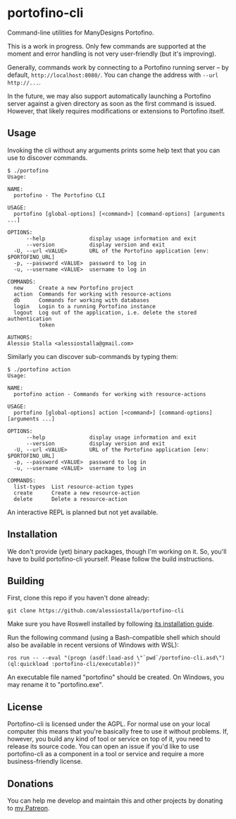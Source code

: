# portofino-cli
Command-line utilities for ManyDesigns Portofino.

This is a work in progress. Only few commands are supported at the moment and error handling is not very user-friendly (but it's improving).

Generally, commands work by connecting to a Portofino running server – by default, `http://localhost:8080/`. You can change the address with `--url http://...`.

In the future, we may also support automatically launching a Portofino server against a given directory as soon as the first command is issued. However, that likely requires modifications or extensions to Portofino itself.

## Usage
Invoking the cli without any arguments prints some help text that you can use to discover commands.
```
$ ./portofino
Usage: 

NAME:
  portofino - The Portofino CLI

USAGE:
  portofino [global-options] [<command>] [command-options] [arguments ...]

OPTIONS:
      --help              display usage information and exit
      --version           display version and exit
  -U, --url <VALUE>       URL of the Portofino application [env: $PORTOFINO_URL]
  -p, --password <VALUE>  password to log in
  -u, --username <VALUE>  username to log in

COMMANDS:
  new     Create a new Portofino project
  action  Commands for working with resource-actions
  db      Commands for working with databases
  login   Login to a running Portofino instance
  logout  Log out of the application, i.e. delete the stored authentication
          token

AUTHORS:
Alessio Stalla <alessiostalla@gmail.com>
```
 
Similarly you can discover sub-commands by typing them:
```
$ ./portofino action
Usage: 

NAME:
  portofino action - Commands for working with resource-actions

USAGE:
  portofino [global-options] action [<command>] [command-options] [arguments ...]

OPTIONS:
      --help              display usage information and exit
      --version           display version and exit
  -U, --url <VALUE>       URL of the Portofino application [env: $PORTOFINO_URL]
  -p, --password <VALUE>  password to log in
  -u, --username <VALUE>  username to log in

COMMANDS:
  list-types  List resource-action types
  create      Create a new resource-action
  delete      Delete a resource-action
```

An interactive REPL is planned but not yet available.

## Installation

We don't provide (yet) binary packages, though I'm working on it. So, you'll have to build portofino-cli yourself. Please follow the build instructions.

## Building

First, clone this repo if you haven't done already:
```
git clone https://github.com/alessiostalla/portofino-cli
```
Make sure you have Roswell installed by following [its installation guide](https://github.com/roswell/roswell/wiki/Installation).

Run the following command (using a Bash-compatible shell which should also be available in recent versions of Windows with WSL):
```
ros run -- --eval "(progn (asdf:load-asd \"`pwd`/portofino-cli.asd\") (ql:quickload :portofino-cli/executable))"
```

An executable file named "portofino" should be created. On Windows, you may rename it to "portofino.exe".
 
## License
 
Portofino-cli is licensed under the AGPL. For normal use on your local computer this means that you're basically free to use it without problems. If, however, you build any kind of tool or service on top of it, you need to release its source code.
You can open an issue if you'd like to use portofino-cli as a component in a tool or service and require a more business-friendly license.
 
## Donations

You can help me develop and maintain this and other projects by donating to [my Patreon](https://www.patreon.com/alessiostalla).
